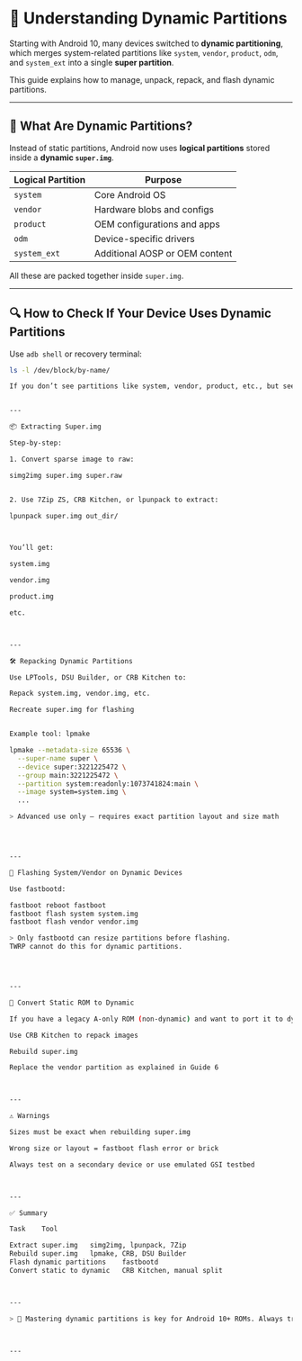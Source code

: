 # 📐 Understanding Dynamic Partitions

Starting with Android 10, many devices switched to **dynamic partitioning**, which merges system-related partitions like `system`, `vendor`, `product`, `odm`, and `system_ext` into a single **super partition**.

This guide explains how to manage, unpack, repack, and flash dynamic partitions.

---

## 🧩 What Are Dynamic Partitions?

Instead of static partitions, Android now uses **logical partitions** stored inside a **dynamic `super.img`**.

| Logical Partition | Purpose                        |
|-------------------|--------------------------------|
| `system`          | Core Android OS                |
| `vendor`          | Hardware blobs and configs     |
| `product`         | OEM configurations and apps    |
| `odm`             | Device-specific drivers        |
| `system_ext`      | Additional AOSP or OEM content |

All these are packed together inside `super.img`.

---

## 🔍 How to Check If Your Device Uses Dynamic Partitions

Use `adb shell` or recovery terminal:
```bash
ls -l /dev/block/by-name/

If you don’t see partitions like system, vendor, product, etc., but see super, your device uses dynamic partitions.


---

📦 Extracting Super.img

Step-by-step:

1. Convert sparse image to raw:

simg2img super.img super.raw


2. Use 7Zip ZS, CRB Kitchen, or lpunpack to extract:

lpunpack super.img out_dir/



You’ll get:

system.img

vendor.img

product.img

etc.



---

🛠 Repacking Dynamic Partitions

Use LPTools, DSU Builder, or CRB Kitchen to:

Repack system.img, vendor.img, etc.

Recreate super.img for flashing


Example tool: lpmake

lpmake --metadata-size 65536 \
  --super-name super \
  --device super:3221225472 \
  --group main:3221225472 \
  --partition system:readonly:1073741824:main \
  --image system=system.img \
  ...

> Advanced use only — requires exact partition layout and size math




---

🧨 Flashing System/Vendor on Dynamic Devices

Use fastbootd:

fastboot reboot fastboot
fastboot flash system system.img
fastboot flash vendor vendor.img

> Only fastbootd can resize partitions before flashing.
TWRP cannot do this for dynamic partitions.




---

🔄 Convert Static ROM to Dynamic

If you have a legacy A-only ROM (non-dynamic) and want to port it to dynamic devices:

Use CRB Kitchen to repack images

Rebuild super.img

Replace the vendor partition as explained in Guide 6



---

⚠️ Warnings

Sizes must be exact when rebuilding super.img

Wrong size or layout = fastboot flash error or brick

Always test on a secondary device or use emulated GSI testbed



---

✅ Summary

Task	Tool

Extract super.img	simg2img, lpunpack, 7Zip
Rebuild super.img	lpmake, CRB, DSU Builder
Flash dynamic partitions	fastbootd
Convert static to dynamic	CRB Kitchen, manual split



---

> 🧠 Mastering dynamic partitions is key for Android 10+ ROMs. Always triple-check your sizes and layout!



---
